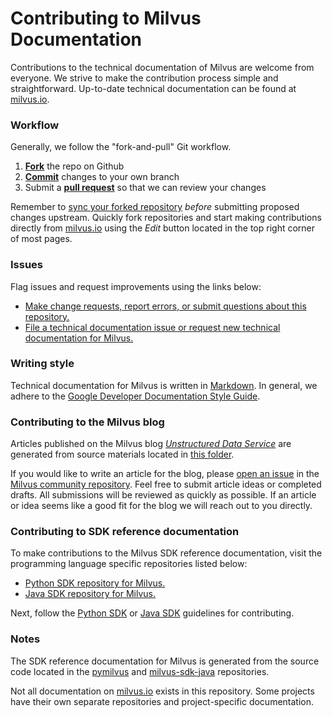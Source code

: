# Contributing to Milvus Documentation

Contributions to the technical documentation of Milvus are welcome from everyone. We strive to make the contribution process simple and straightforward. Up-to-date technical documentation can be found at [milvus.io](https://www.milvus.io/).

### Workflow 

Generally, we follow the "fork-and-pull" Git workflow.

1. [**Fork**](https://docs.github.com/en/free-pro-team@latest/github/getting-started-with-github/fork-a-repo) the repo on Github
2. [**Commit**](https://docs.github.com/en/free-pro-team@latest/github/collaborating-with-issues-and-pull-requests/committing-changes-to-a-pull-request-branch-created-from-a-fork) changes to your own branch
3. Submit a [**pull request**](https://docs.github.com/en/free-pro-team@latest/github/collaborating-with-issues-and-pull-requests/about-pull-requests) so that we can review your changes

Remember to [sync your forked repository](https://docs.github.com/en/free-pro-team@latest/github/getting-started-with-github/fork-a-repo#keep-your-fork-synced) *before* submitting proposed changes upstream. Quickly fork repositories and start making contributions directly from [milvus.io](https://www.milvus.io/docs/-CPU.md) using the *Edit* button located in the top right corner of most pages.

### Issues

Flag issues and request improvements using the links below:

- [Make change requests, report errors, or submit questions about this repository.](https://github.com/milvus-io/docs/issues/new/choose) 
- [File a technical documentation issue or request new technical documentation for Milvus.](https://github.com/milvus-io/milvus/issues/new?assignees=&labels=&template=documentation-request.md&title=[DOC])

### Writing style

Technical documentation for Milvus is written in [Markdown](https://commonmark.org/help/). In general, we adhere to the [Google Developer Documentation Style Guide](https://developers.google.com/style/).

### Contributing to the Milvus blog

Articles published on the Milvus blog [*Unstructured Data Service*](https://medium.com/unstructured-data-service) are generated from source materials located in [this folder](https://github.com/milvus-io/community/tree/master/blog).  

If you would like to write an article for the blog, please [open an issue](https://github.com/milvus-io/community/issues/new) in the [Milvus community repository](https://github.com/milvus-io/community). Feel free to submit article ideas or completed drafts. All submissions will be reviewed as quickly as possible. If an article or idea seems like a good fit for the blog we will reach out to you directly.

### Contributing to SDK reference documentation

To make contributions to the Milvus SDK reference documentation, visit the programming language specific repositories listed below:

- [Python SDK repository for Milvus.](https://github.com/milvus-io/pymilvus)
- [Java SDK repository for Milvus.](https://github.com/milvus-io/milvus-sdk-java)

Next, follow the [Python SDK](https://github.com/milvus-io/pymilvus/blob/master/CONTRIBUTING.md) or [Java SDK](https://github.com/milvus-io/milvus-sdk-java/blob/master/CONTRIBUTING.md) guidelines for contributing.

### Notes

The SDK reference documentation for Milvus is generated from the source code located in the [pymilvus](https://github.com/milvus-io/pymilvus) and [milvus-sdk-java](https://github.com/milvus-io/milvus-sdk-java) repositories.

Not all documentation on [milvus.io](https://www.milvus.io/) exists in this repository. Some projects have their own separate repositories and project-specific documentation.
